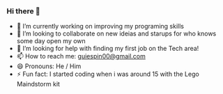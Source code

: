 ### Hi there 👋

- 🔭 I’m currently working on improving my programing skills
- 👯 I’m looking to collaborate on new ideias and starups for who knows some day open my own
- 🤔 I’m looking for help with finding my first job on the Tech area!
- 📫 How to reach me: guiespin00@gmail.com
- 😄 Pronouns: He / Him
- ⚡ Fun fact: I started coding when i was around 15 with the Lego Maindstorm kit
